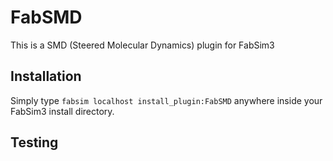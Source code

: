 # FabSMD
This is a SMD (Steered Molecular Dynamics) plugin for FabSim3


## Installation
Simply type `fabsim localhost install_plugin:FabSMD` anywhere inside your FabSim3 install directory.

## Testing
